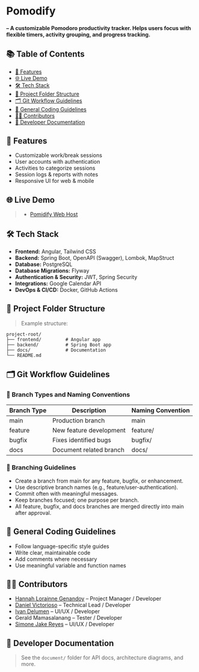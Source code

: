 # Pomodify
#### – A customizable Pomodoro productivity tracker. Helps users focus with flexible timers, activity grouping, and progress tracking.

## 📚 Table of Contents
- [🚀 Features](#-features)
- [🌐 Live Demo](#-live-demo)
- [🛠️ Tech Stack](#-tech-stack)
- [📁 Project Folder Structure](#-project-folder-structure)
- [🗂️ Git Workflow Guidelines](#-git-workflow-guidelines)
- [📜 General Coding Guidelines](#-general-coding-guidelines)
- [🧑‍💻 Contributors](#-contributors)
- [📝 Developer Documentation](#-developer-documentation)

## 🚀 Features

- Customizable work/break sessions
- User accounts with authentication
- Activities to categorize sessions
- Session logs & reports with notes
- Responsive UI for web & mobile

## 🌐 Live Demo

> - [Pomidify Web Host](http://3.106.212.47/)

## 🛠️ Tech Stack
- **Frontend:** Angular, Tailwind CSS
- **Backend:** Spring Boot, OpenAPI (Swagger), Lombok, MapStruct
- **Database:** PostgreSQL
- **Database Migrations:** Flyway
- **Authentication & Security:** JWT, Spring Security
- **Integrations:** Google Calendar API
- **DevOps & CI/CD:** Docker, GitHub Actions

## 📁 Project Folder Structure
> Example structure:
```
project-root/
├── frontend/         # Angular app
├── backend/          # Spring Boot app
├── docs/             # Documentation
└── README.md
```

## 🗂️ Git Workflow Guidelines

### 🌿 Branch Types and Naming Conventions
| Branch Type | Description                 | Naming Convention      |
|-------------|-----------------------------|-----------------------|
| main        | Production branch           | main                  |
| feature     | New feature development     | feature/              |
| bugfix      | Fixes identified bugs       | bugfix/               |
| docs        | Document related branch     | docs/                 |

### 🔧 Branching Guidelines
- Create a branch from main for any feature, bugfix, or enhancement.
- Use descriptive branch names (e.g., feature/user-authentication).
- Commit often with meaningful messages.
- Keep branches focused; one purpose per branch.
- All feature, bugfix, and docs branches are merged directly into main after approval.

## 📜 General Coding Guidelines
- Follow language-specific style guides
- Write clear, maintainable code
- Add comments where necessary
- Use meaningful variable and function names

## 🧑‍💻 Contributors
- [Hannah Lorainne Genandoy](https://www.linkedin.com/in/hannah-lorainne-genandoy-3b8a1b2b2/) – Project Manager / Developer
- [Daniel Victorioso](https://www.linkedin.com/in/daniel-victorioso-304688292/) – Technical Lead / Developer
- [Ivan Delumen](https://www.linkedin.com/in/ivan-delumen-53982728a/) – UI/UX / Developer
- Gerald Mamasalanang – Tester / Developer
- [Simone Jake Reyes](https://www.linkedin.com/in/simone-jake-reyes-75199234a/) – UI/UX / Developer

## 📝 Developer Documentation
> See the `document/` folder for API docs, architecture diagrams, and more.